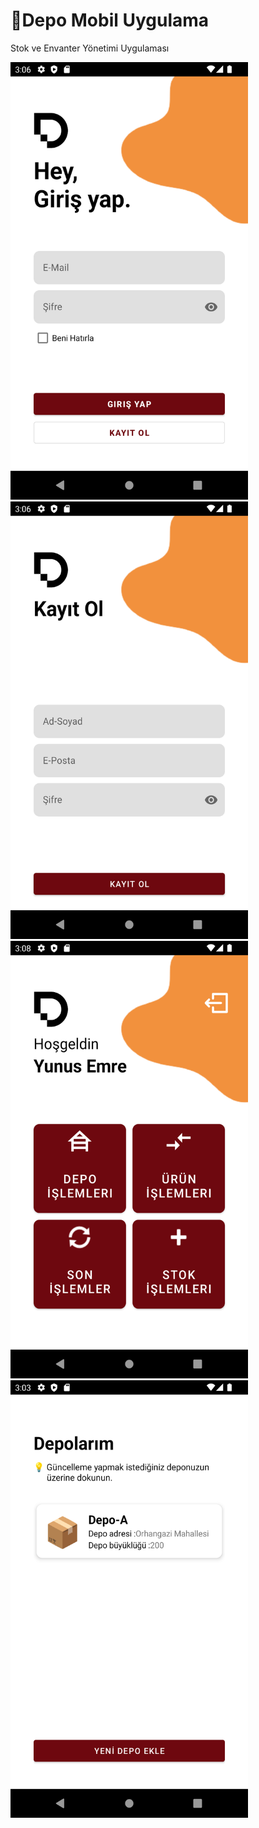 # 📌Depo Mobil Uygulama

Stok ve Envanter Yönetimi Uygulaması




<img src="app/src/main/res/Screenshots/girisyap.png" width="380" height="700" padding/>  <img src="app/src/main/res/Screenshots/kaydol.png" width="380" height="700"/>
<img src="app/src/main/res/Screenshots/homepage.png" width="380" height="700" padding/>  <img src="app/src/main/res/Screenshots/depolarim.png" width="380" height="700"/>




